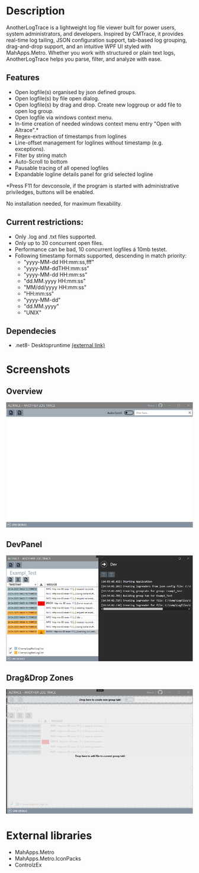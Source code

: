 
# Description

AnotherLogTrace is a lightweight log file viewer built for power users, system administrators, and developers. Inspired by CMTrace, it provides real-time log tailing, JSON configuration support, tab-based log grouping, drag-and-drop support, and an intuitive WPF UI styled with MahApps.Metro. Whether you work with structured or plain text logs, AnotherLogTrace helps you parse, filter, and analyze with ease.

## Features
- Open logfile(s) organised by json defined groups.
- Open logfile(s) by file open dialog.
- Open logfile(s) by drag and drop. Create new loggroup or add file to open log group.
- Open logfile via windows context menu.
- In-time creation of needed windows context menu entry "Open with Altrace".*
- Regex-extraction of timestamps from loglines
- Line-offset management for loglines without timestamp (e.g. exceptions).
- Filter by string match
- Auto-Scroll to bottom
- Pausable tracing of all opened logfiles 
- Expandable logline details panel for grid selected logline

*Press F11 for devconsole, if the program is started with administrative priviledges, buttons will be enabled.

No installation needed, for maximum flexability.

## Current restrictions:
- Only .log and .txt files supported.
- Only up to 30 concurrent open files.
- Performance can be bad, 10 concurrent logfiles á 10mb testet.
- Following timestamp formats supported, descending in match priority:
  - "yyyy-MM-dd HH:mm:ss,fff"
  - "yyyy-MM-ddTHH:mm:ss"
  - "yyyy-MM-dd HH:mm:ss"
  - "dd.MM.yyyy HH:mm:ss"
  - "MM/dd/yyyy HH:mm:ss"
  - "HH:mm:ss"
  - "yyyy-MM-dd"
  - "dd.MM.yyyy"
  - "UNIX"
  
## Dependecies
- .net8- Desktopruntime [(external link)](https://dotnet.microsoft.com/en-us/download/dotnet/8.0)

# Screenshots
## Overview
![Altrace](ressources/Altrace.gif)

## DevPanel
![DevPanel](ressources/image-1.png)

## Drag&Drop Zones
![Drag&Drop Zones](ressources/image-2.png)

# External libraries
- MahApps.Metro
- MahApps.Metro.IconPacks
- ControlzEx